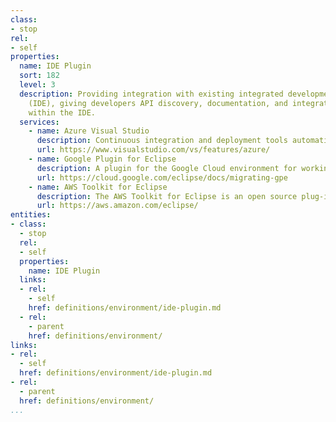 ```yaml
---
class:
- stop
rel:
- self
properties:
  name: IDE Plugin
  sort: 182
  level: 3
  description: Providing integration with existing integrated development environments
    (IDE), giving developers API discovery, documentation, and integration tooling
    within the IDE.
  services:
    - name: Azure Visual Studio
      description: Continuous integration and deployment tools automatically build and test your code, then deploy your changes directly to Azure.
      url: https://www.visualstudio.com/vs/features/azure/
    - name: Google Plugin for Eclipse
      description: A plugin for the Google Cloud environment for working within the Eclipse IDE.
      url: https://cloud.google.com/eclipse/docs/migrating-gpe     
    - name: AWS Toolkit for Eclipse
      description: The AWS Toolkit for Eclipse is an open source plug-in for the Eclipse Java IDE that makes it easier for developers to develop, debug, and deploy Java applications using Amazon Web Services.
      url: https://aws.amazon.com/eclipse/      
entities:
- class:
  - stop
  rel:
  - self
  properties:
    name: IDE Plugin
  links:
  - rel:
    - self
    href: definitions/environment/ide-plugin.md
  - rel:
    - parent
    href: definitions/environment/
links:
- rel:
  - self
  href: definitions/environment/ide-plugin.md
- rel:
  - parent
  href: definitions/environment/
...
```

